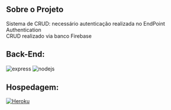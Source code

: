 
## Sobre o Projeto
  Sistema de CRUD: necessário autenticação realizada no EndPoint Authentication<br>
  CRUD realizado via banco Firebase
  
## Back-End:
<div style="display: inline_block">
  <img align="center" alt="express" src="https://img.shields.io/badge/Express.js-404D59?style=for-the-badge" />
  <img align="center" alt="nodejs" src="https://img.shields.io/badge/Node.js-43853D?style=for-the-badge&logo=node.js&logoColor=white" />
</div>

## Hospedagem:
 [![Heroku](https://img.shields.io/badge/Heroku-430098?style=for-the-badge&logo=heroku&logoColor=white)]([https://tbcadastros.herokuapp.com/](https://mock-crud.herokuapp.com/))
